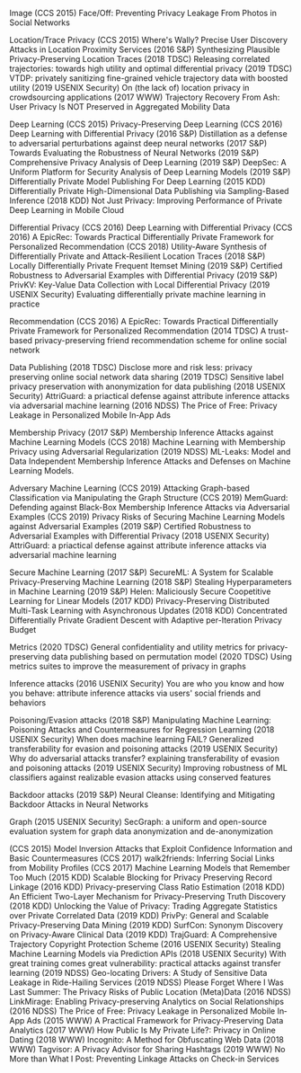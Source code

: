 Image
(CCS 2015) Face/Off: Preventing Privacy Leakage From Photos in Social Networks

Location/Trace Privacy
(CCS 2015) Where's Wally? Precise User Discovery Attacks in Location Proximity Services
(2016 S&P) Synthesizing Plausible Privacy-Preserving Location Traces
(2018 TDSC) Releasing correlated trajectories: towards high utility and optimal differential privacy
(2019 TDSC) VTDP: privately sanitizing fine-grained vehicle trajectory data with boosted utility
(2019 USENIX Security) On (the lack of) location privacy in crowdsourcing applications
(2017 WWW) Trajectory Recovery From Ash: User Privacy Is NOT Preserved in Aggregated Mobility Data


Deep Learning
(CCS 2015) Privacy-Preserving Deep Learning
(CCS 2016) Deep Learning with Differential Privacy
(2016 S&P) Distillation as a defense to adversarial perturbations against deep neural networks
(2017 S&P) Towards Evaluating the Robustness of Neural Networks
(2019 S&P) Comprehensive Privacy Analysis of Deep Learning
(2019 S&P) DeepSec: A Uniform Platform for Security Analysis of Deep Learning Models
(2019 S&P) Differentially Private Model Publishing For Deep Learning
(2015 KDD) Differentially Private High-Dimensional Data Publishing via Sampling-Based Inference
(2018 KDD) Not Just Privacy: Improving Performance of Private Deep Learning in Mobile Cloud


Differential Privacy
(CCS 2016) Deep Learning with Differential Privacy
(CCS 2016) A EpicRec: Towards Practical Differentially Private Framework for Personalized Recommendation
(CCS 2018) Utility-Aware Synthesis of Differentially Private and Attack-Resilient Location Traces
(2018 S&P) Locally Differentially Private Frequent Itemset Mining
(2019 S&P) Certified Robustness to Adversarial Examples with Differential Privacy
(2019 S&P) PrivKV: Key-Value Data Collection with Local Differential Privacy
(2019 USENIX Security) Evaluating differentially private machine learning in practice

Recommendation
(CCS 2016) A EpicRec: Towards Practical Differentially Private Framework for Personalized Recommendation
(2014 TDSC) A trust-based privacy-preserving friend recommendation scheme for online social network

Data Publishing
(2018 TDSC) Disclose more and risk less: privacy preserving online social network data sharing
(2019 TDSC) Sensitive label privacy preservation with anonymization for data publishing
(2018 USENIX Security) AttriGuard: a priactical defense against attribute inference attacks via adversarial machine learning
(2016 NDSS) The Price of Free: Privacy Leakage in Personalized Mobile In‐App Ads

Membership Privacy
(2017 S&P) Membership Inference Attacks against Machine Learning Models
(CCS 2018) Machine Learning with Membership Privacy using Adversarial Regularization
(2019 NDSS) ML-Leaks: Model and Data Independent Membership Inference Attacks and Defenses on Machine Learning Models.


Adversary Machine Learning
(CCS 2019) Attacking Graph-based Classification via Manipulating the Graph Structure
(CCS 2019) MemGuard: Defending against Black-Box Membership Inference Attacks via Adversarial Examples
(CCS 2019) Privacy Risks of Securing Machine Learning Models against Adversarial Examples
(2019 S&P) Certified Robustness to Adversarial Examples with Differential Privacy
(2018 USENIX Security) AttriGuard: a priactical defense against attribute inference attacks via adversarial machine learning

Secure Machine Learning
(2017 S&P) SecureML: A System for Scalable Privacy-Preserving Machine Learning
(2018 S&P) Stealing Hyperparameters in Machine Learning
(2019 S&P) Helen: Maliciously Secure Coopetitive Learning for Linear Models
(2017 KDD) Privacy-Preserving Distributed Multi-Task Learning with Asynchronous Updates
(2018 KDD) Concentrated Differentially Private Gradient Descent with Adaptive per-Iteration Privacy Budget

Metrics
(2020 TDSC) General confidentiality and utility metrics for privacy-preserving data publishing based on permutation model
(2020 TDSC) Using metrics suites to improve the measurement of privacy in graphs

Inference attacks
(2016 USENIX Security) You are who you know and how you behave: attribute inference attacks via users' social friends and behaviors

Poisoning/Evasion attacks
(2018 S&P) Manipulating Machine Learning: Poisoning Attacks and Countermeasures for Regression Learning
(2018 USENIX Security) When does machine learning FAIL? Generalized transferability for evasion and poisoning attacks
(2019 USENIX Security) Why do adversarial attacks transfer? explaining transferability of evasion and poisoning attacks
(2019 USENIX Security) Improving robustness of ML classifiers against realizable evasion attacks using conserved features

Backdoor attacks
(2019 S&P) Neural Cleanse: Identifying and Mitigating Backdoor Attacks in Neural Networks

Graph
(2015 USENIX Security) SecGraph: a uniform and open-source evaluation system for graph data anonymization and de-anonymization


(CCS 2015) Model Inversion Attacks that Exploit Confidence Information and Basic Countermeasures
(CCS 2017) walk2friends: Inferring Social Links from Mobility Profiles
(CCS 2017) Machine Learning Models that Remember Too Much
(2015 KDD) Scalable Blocking for Privacy Preserving Record Linkage
(2016 KDD) Privacy-preserving Class Ratio Estimation
(2018 KDD) An Efficient Two-Layer Mechanism for Privacy-Preserving Truth Discovery
(2018 KDD) Unlocking the Value of Privacy: Trading Aggregate Statistics over Private Correlated Data
(2019 KDD) PrivPy: General and Scalable Privacy-Preserving Data Mining
(2019 KDD) SurfCon: Synonym Discovery on Privacy-Aware Clinical Data
(2019 KDD) TrajGuard: A Comprehensive Trajectory Copyright Protection Scheme
(2016 USENIX Security) Stealing Machine Learning Models via Prediction APIs
(2018 USENIX Security) With great training comes great vulnerability: practical attacks against transfer learning
(2019 NDSS) Geo-locating Drivers: A Study of Sensitive Data Leakage in Ride-Hailing Services
(2019 NDSS) Please Forget Where I Was Last Summer: The Privacy Risks of Public Location (Meta)Data
(2016 NDSS) LinkMirage: Enabling Privacy-preserving Analytics on Social Relationships
(2016 NDSS) The Price of Free: Privacy Leakage in Personalized Mobile In‐App Ads
(2015 WWW) A Practical Framework for Privacy-Preserving Data Analytics
(2017 WWW) How Public Is My Private Life?: Privacy in Online Dating
(2018 WWW) Incognito: A Method for Obfuscating Web Data
(2018 WWW) Tagvisor: A Privacy Advisor for Sharing Hashtags
(2019 WWW) No More than What I Post: Preventing Linkage Attacks on Check-in Services



